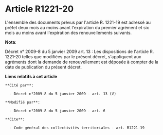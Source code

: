 # Article R1221-20

L'ensemble des documents prévus par l'article R. 1221-19 est adressé au préfet deux mois au moins avant l'expiration du
premier agrément et six mois au moins avant l'expiration des renouvellements suivants.

**Nota:**

Décret n° 2009-8 du 5 janvier 2009  art. 13 : Les dispositions de l'article R. 1221-20  telles que modifiées par le présent
décret, s'appliquent aux agréments dont la  demande de renouvellement est déposée à compter de la date de publication du
présent décret.

**Liens relatifs à cet article**

	**Cité par**:

	  - Décret n°2009-8 du 5 janvier 2009 - art. 13 (V)

	**Modifié par**:

	  - Décret n°2009-8 du 5 janvier 2009 - art. 6

	**Cite**:

	  - Code général des collectivités territoriales - art. R1221-19
